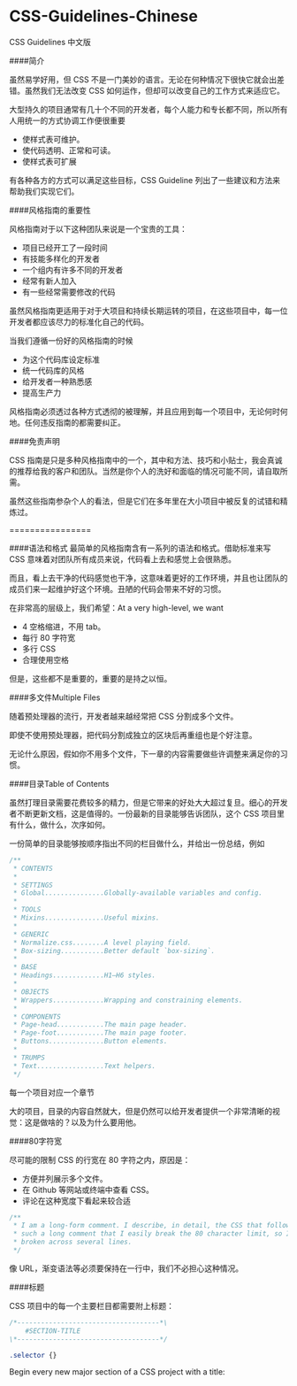 CSS-Guidelines-Chinese
======================

CSS Guidelines 中文版

####简介

虽然易学好用，但 CSS 不是一门美妙的语言。无论在何种情况下很快它就会出差错。虽然我们无法改变 CSS 如何运作，但却可以改变自己的工作方式来适应它。

大型持久的项目通常有几十个不同的开发者，每个人能力和专长都不同，所以所有人用统一的方式协调工作便很重要

* 使样式表可维护。
* 使代码透明、正常和可读。
* 使样式表可扩展

有各种各方的方式可以满足这些目标，CSS Guideline 列出了一些建议和方法来帮助我们实现它们。

####风格指南的重要性

风格指南对于以下这种团队来说是一个宝贵的工具：

* 项目已经开工了一段时间
* 有技能多样化的开发者
* 一个组内有许多不同的开发者
* 经常有新人加入
* 有一些经常需要修改的代码

虽然风格指南更适用于对于大项目和持续长期运转的项目，在这些项目中，每一位开发者都应该尽力的标准化自己的代码。

当我们遵循一份好的风格指南的时候

* 为这个代码库设定标准
* 统一代码库的风格
* 给开发者一种熟悉感
* 提高生产力
 
风格指南必须透过各种方式透彻的被理解，并且应用到每一个项目中，无论何时何地。任何违反指南的都需要纠正。

####免责声明

CSS 指南是只是多种风格指南中的一个，其中和方法、技巧和小贴士，我会真诚的推荐给我的客户和团队。当然是你个人的洗好和面临的情况可能不同，请自取所需。

虽然这些指南参杂个人的看法，但是它们在多年里在大小项目中被反复的试错和精炼过。

================

####语法和格式
最简单的风格指南含有一系列的语法和格式。借助标准来写 CSS 意味着对团队所有成员来说，代码看上去和感觉上会很熟悉。

而且，看上去干净的代码感觉也干净，这意味着更好的工作环境，并且也让团队的成员们来一起维护好这个环境。丑陋的代码会带来不好的习惯。

在非常高的层级上，我们希望：At a very high-level, we want

* 4 空格缩进，不用 tab。
* 每行 80 字符宽
* 多行 CSS
* 合理使用空格

但是，这些都不是重要的，重要的是持之以恒。

####多文件Multiple Files

随着预处理器的流行，开发者越来越经常把 CSS 分割成多个文件。

即使不使用预处理器，把代码分割成独立的区块后再重组也是个好注意。

无论什么原因，假如你不用多个文件，下一章的内容需要做些许调整来满足你的习惯。

####目录Table of Contents

虽然打理目录需要花费较多的精力，但是它带来的好处大大超过复旦。细心的开发者不断更新文档，这是值得的。一份最新的目录能够告诉团队，这个 CSS 项目里有什么，做什么，次序如何。

一份简单的目录能够按顺序指出不同的栏目做什么，并给出一份总结，例如

```CSS
/**
 * CONTENTS
 *
 * SETTINGS
 * Global...............Globally-available variables and config.
 *
 * TOOLS
 * Mixins...............Useful mixins.
 *
 * GENERIC
 * Normalize.css........A level playing field.
 * Box-sizing...........Better default `box-sizing`.
 *
 * BASE
 * Headings.............H1–H6 styles.
 *
 * OBJECTS
 * Wrappers.............Wrapping and constraining elements.
 *
 * COMPONENTS
 * Page-head............The main page header.
 * Page-foot............The main page footer.
 * Buttons..............Button elements.
 *
 * TRUMPS
 * Text.................Text helpers.
 */
```
每一个项目对应一个章节

大的项目，目录的内容自然就大，但是仍然可以给开发者提供一个非常清晰的视觉：这是做啥的？以及为什么要用他。

####80字符宽

尽可能的限制 CSS 的行宽在 80 字符之内，原因是：

* 方便并列展示多个文件。
* 在 Github 等网站或终端中查看 CSS。
* 评论在这种宽度下看起来较合适

```CSS
/**
 * I am a long-form comment. I describe, in detail, the CSS that follows. I am
 * such a long comment that I easily break the 80 character limit, so I am
 * broken across several lines.
 */
```
像 URL，渐变语法等必须要保持在一行中，我们不必担心这种情况。

####标题

CSS 项目中的每一个主要栏目都需要附上标题：
```CSS
/*------------------------------------*\
    #SECTION-TITLE
\*------------------------------------*/

.selector {}
```

Begin every new major section of a CSS project with a title:
